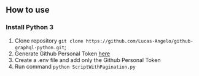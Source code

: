 ## How to use
### Install Python 3

1. Clone repository ```git clone https://github.com/Lucas-Angelo/github-graphql-python.git```;
2. Generate Github Personal Token [here](https://docs.github.com/pt/authentication/keeping-your-account-and-data-secure/creating-a-personal-access-token)
3. Create a .env file and add only the Github Personal Token
4. Run command ``python ScriptWithPagination.py``